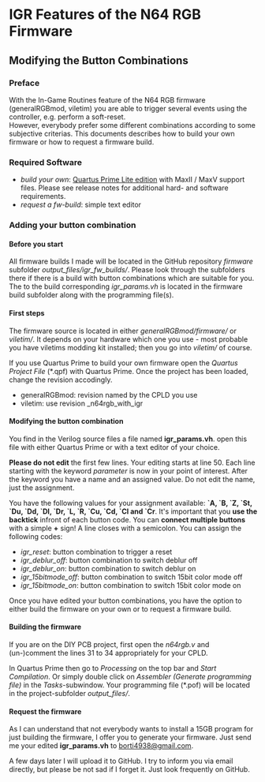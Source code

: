 # IGR Features of the N64 RGB Firmware
## Modifying the Button Combinations

### Preface
With the In-Game Routines feature of the N64 RGB firmware (generalRGBmod, viletim) you are able to trigger several events using the controller, e.g. perform a soft-reset.  
However, everybody prefer some different combinations according to some subjective criterias. This documents describes how to build your own firmware or how to request a firmware build.

### Required Software

- _build your own_: [Quartus Prime Lite edition](http://dl.altera.com/17.0/?edition=lite) with MaxII / MaxV support files. Please see release notes for additional hard- and software requirements.
- _request a fw-build_: simple text editor

### Adding your button combination

#### Before you start
All firmware builds I made will be located in the GitHub repository _firmware_ subfolder _output\_files/igr\_fw\_builds/_. Please look through the subfolders there if there is a build with button combinations which are suitable for you. The to the build corresponding _igr\_params.vh_ is located in the firmware build subfolder along with the programming file(s).

#### First steps
The firmware source is located in either _generalRGBmod/firmware/_ or _viletim/_. It depends on your hardware which one you use - most probable you have viletims modding kit installed; then you go into _viletim/_ of course.

If you use Quartus Prime to build your own firmware open the _Quartus Project File_ (\*.qpf) with Quartus Prime. Once the project has been loaded, change the revision accodingly.

- generalRGBmod: revision named by the CPLD you use
- viletim: use revision _n64rgb_with_igr

#### Modifying the button combination
You find in the Verilog source files a file named **igr\_params.vh**. open this file with either Quartus Prime or with a text editor of your choice.

**Please do not edit** the first few lines. Your editing starts at line 50. Each line starting with the keyword _parameter_ is now in your point of interest. After the keyword you have a name and an assigned value. Do not edit the name, just the assignment.

You have the following values for your assignment available: **\`A, \`B, \`Z, \`St, \`Du, \`Dd, \`Dl, \`Dr, \`L, \`R, \`Cu, \`Cd, \`Cl and \`Cr**. It's important that you **use the backtick** infront of each button code. You can **connect multiple buttons** with a simple **+** sign! A line closes with a semicolon. You can assign the following codes:

- _igr\_reset_: button combination to trigger a reset
- _igr\_deblur\_off_: button combination to switch deblur off
- _igr\_deblur\_on_: button combination to switch deblur on
- _igr\_15bitmode\_off_: button combination to switch 15bit color mode off
- _igr\_15bitmode\_on_: button combination to switch 15bit color mode on

Once you have edited your button combinations, you have the option to either build the firmware on your own or to request a firmware build.

#### Building the firmware
If you are on the DIY PCB project, first open the _n64rgb.v_ and (un-)comment the lines 31 to 34 appropriately for your CPLD.
 
In Quartus Prime then go to _Processing_ on the top bar and _Start Compilation_. Or simply double click on _Assembler (Generate programming file)_ in the _Tasks_-subwindow. Your programming file (\*.pof) will be located in the project-subfolder _output\_files/_.

#### Request the firmware
As I can understand that not everybody wants to install a 15GB program for just building the firmware, I offer you to generate your firmware. Just send me your edited **igr\_params.vh** to [borti4938@gmail.com](mailto:borti4938@gmail.com).

A few days later I will upload it to GitHub. I try to inform you via email directly, but please be not sad if I forget it. Just look frequently on GitHub.
